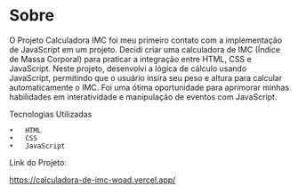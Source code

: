 # Sobre

O Projeto Calculadora IMC foi meu primeiro contato com a implementação de JavaScript em um projeto. Decidi criar uma calculadora de IMC (Índice de Massa Corporal) para praticar a integração entre HTML, CSS e JavaScript. Neste projeto, desenvolvi a lógica de cálculo usando JavaScript, permitindo que o usuário insira seu peso e altura para calcular automaticamente o IMC. Foi uma ótima oportunidade para aprimorar minhas habilidades em interatividade e manipulação de eventos com JavaScript.

Tecnologias Utilizadas

	•	HTML
	•	CSS
	•	JavaScript

Link do Projeto: 

https://calculadora-de-imc-woad.vercel.app/
